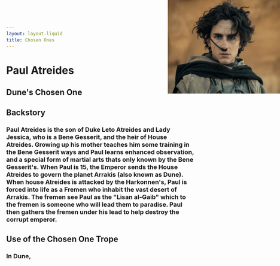 ```yaml
---
layout: layout.liquid
title: Chosen Ones
---
```

<img src="/images/paul.jpg" alt="Description" height="250" width=" 300" style="position: absolute; right: 0; top: 0;"></img>

# **Paul Atreides** #
## Dune's Chosen One ##

## Backstory ##

### Paul Atreides is the son of Duke Leto Atreides and Lady Jessica, who is a Bene Gesserit, and the heir of House Atreides. Growing up his mother teaches him some training in the Bene Gesserit ways and Paul learns enhanced observation, and a special form of martial arts thats only known by the Bene Gesserit's. When Paul is 15, the Emperor sends the House Atreides to govern the planet Arrakis (also known as Dune). When house Atreides is attacked by the Harkonnen's, Paul is forced into life as a Fremen who inhabit the vast desert of Arrakis. The fremen see Paul as the "Lisan al-Gaib" which to the fremen is someone who will lead them to paradise. Paul then gathers the fremen under his lead to help destroy the corrupt emperor.

## Use of the Chosen One Trope ##

### In Dune, 
